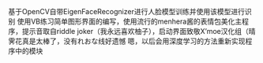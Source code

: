 基于OpenCV自带EigenFaceRecognizer进行人脸模型训练并使用该模型进行识别
使用VB练习简单图形界面的编写，使用流行的menhera酱的表情包美化主程序，提示音取自riddle joker（我永远喜欢柚子），启动界面致敬X’moe汉化组（晴霁花真是太棒了，没有れおな线好遗憾
嗯，以后会用深度学习的方法重新实现程序中的模块
